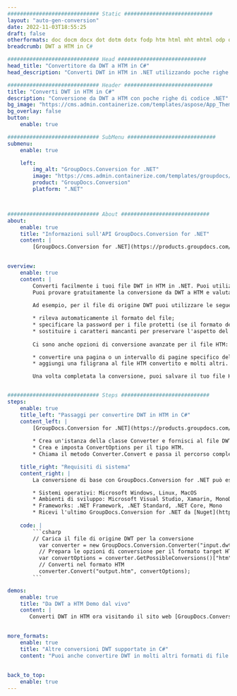 ```yaml
---
############################# Static ############################
layout: "auto-gen-conversion"
date: 2022-11-03T18:55:25
draft: false
otherformats: doc docm docx dot dotm dotx fodp htm html mht mhtml odp odt otp pot potm potx pps ppsm ppsx ppt pptm pptx rtf
breadcrumb: DWT a HTM in C#

############################# Head ############################
head_title: "Convertitore da DWT a HTM in C#"
head_description: "Converti DWT in HTM in .NET utilizzando poche righe di codice. Utilizza l'API di conversione dei documenti di GroupDocs per convertire oltre 160 formati di file."

############################# Header ############################
title: "Converti DWT in HTM in C#"
description: "Conversione da DWT a HTM con poche righe di codice .NET"
bg_image: "https://cms.admin.containerize.com/templates/aspose/App_Themes/V3/images/bg/header1.png"
bg_overlay: false
button:
    enable: true

############################# SubMenu ############################
submenu:
    enable: true

    left:
        img_alt: "GroupDocs.Conversion for .NET"
        image: "https://cms.admin.containerize.com/templates/groupdocs/images/product-logos/90x90-noborder/groupdocs-conversion-net.png"
        product: "GroupDocs.Conversion"
        platform: ".NET"



############################# About ############################
about:
    enable: true
    title: "Informazioni sull'API GroupDocs.Conversion for .NET"
    content: |
        [GroupDocs.Conversion for .NET](https://products.groupdocs.com/conversion/net/) può essere utilizzato per convertire Microsoft Word, Excel, PowerPoint, PDF, Visio e altri formati. GroupDocs.Conversion è un'API standalone adatta per sistemi interni e back-end in cui sono richieste prestazioni elevate. Non dipende da alcun software come Microsoft o Open Office.
    

overview:
    enable: true
    content: |
        Converti facilmente i tuoi file DWT in HTM in .NET. Puoi utilizzare solo un paio di righe di codice C# in qualsiasi piattaforma a tua scelta come: Windows, Linux, macOS.
        Puoi provare gratuitamente la conversione da DWT a HTM e valutare la qualità dei risultati della conversione. Insieme a semplici scenari di conversione di file, puoi provare opzioni più avanzate per caricare il file di origine DWT e per salvare il risultato di output HTM. 
        
        Ad esempio, per il file di origine DWT puoi utilizzare le seguenti opzioni di caricamento:

        * rileva automaticamente il formato del file;
        * specificare la password per i file protetti (se il formato del file lo supporta);
        * sostituire i caratteri mancanti per preservare l'aspetto del documento.
        
        Ci sono anche opzioni di conversione avanzate per il file HTM:

        * convertire una pagina o un intervallo di pagine specifico del documento;
        * aggiungi una filigrana al file HTM convertito e molti altri.

        Una volta completata la conversione, puoi salvare il tuo file HTM nel percorso del file locale o in qualsiasi archivio di terze parti come FTP, Amazon S3, Google Drive, Dropbox ecc. Nota: per convertire DWT in {{ TO}} non è necessario alcun software aggiuntivo installato, come MS Office, Open Office, Adobe Acrobat Reader ecc.


############################# Steps ############################
steps:
    enable: true
    title_left: "Passaggi per convertire DWT in HTM in C#"
    content_left: |
        [GroupDocs.Conversion for .NET](https://products.groupdocs.com/conversion/net/) consente agli sviluppatori di convertire facilmente un file DWT in HTM con poche righe di codice.
        
        * Crea un'istanza della classe Converter e fornisci al file DWT il percorso completo
        * Crea e imposta ConvertOptions per il tipo HTM.
        * Chiama il metodo Converter.Convert e passa il percorso completo e il formato (HTM) come parametro

    title_right: "Requisiti di sistema"
    content_right: |
        La conversione di base con GroupDocs.Conversion for .NET può essere eseguita in pochi semplici passaggi. Le nostre API sono supportate su tutte le principali piattaforme e sistemi operativi. Prima di eseguire il codice seguente, assicurati di avere i seguenti prerequisiti installati sul tuo sistema.

        * Sistemi operativi: Microsoft Windows, Linux, MacOS
        * Ambienti di sviluppo: Microsoft Visual Studio, Xamarin, MonoDevelop
        * Frameworks: .NET Framework, .NET Standard, .NET Core, Mono
        * Ricevi l'ultimo GroupDocs.Conversion for .NET da [Nuget](https://www.nuget.org/packages/groupdocs.conversion)
         
    code: |
        ```csharp    
        // Carica il file di origine DWT per la conversione
          var converter = new GroupDocs.Conversion.Converter("input.dwt");
          // Prepara le opzioni di conversione per il formato target HTM
          var convertOptions = converter.GetPossibleConversions()["htm"].ConvertOptions;
          // Converti nel formato HTM
          converter.Convert("output.htm", convertOptions);
        ```

demos:
    enable: true
    title: "Da DWT a HTM Demo dal vivo"
    content: |
       Converti DWT in HTM ora visitando il sito web [GroupDocs.Conversion App](https://products.groupdocs.app/conversion/family). La demo online presenta i seguenti vantaggi
          

more_formats:
    enable: true
    title: "Altre conversioni DWT supportate in C#"
    content: "Puoi anche convertire DWT in molti altri formati di file. Si prega di consultare l'elenco di seguito."
       
       
back_to_top:
    enable: true
---
```

